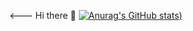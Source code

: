 <---  Hi there 👋
[![Anurag's GitHub stats](https://github-readme-stats.vercel.app/api?username=Kurczak1233&theme=tokyonight))](https://github.com/Kurczak1233/github-readme-stats)



<!--
**Kurczak1233/Kurczak1233** is a ✨ _special_ ✨ repository because its `README.md` (this file) appears on your GitHub profile.

Here are some ideas to get you started:

- 🔭 I’m currently working on ...
- 🌱 I’m currently learning ...
- 👯 I’m looking to collaborate on ...
- 🤔 I’m looking for help with ...
- 💬 Ask me about ...
- 📫 How to reach me: ...
- 😄 Pronouns: ...
- ⚡ Fun fact: ...
-->
